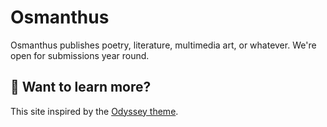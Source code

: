 # Osmanthus
Osmanthus publishes poetry, literature, multimedia art, or whatever. We're open for submissions year round.

## 👀 Want to learn more?

This site inspired by the [Odyssey theme](https://odyssey-theme.sapling.supply/).
